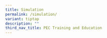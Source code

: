 ```yaml
---
title: Simulation
permalink: /simulation/
variant: tiptap
description: ""
third_nav_title: PEC Training and Education
---
```

